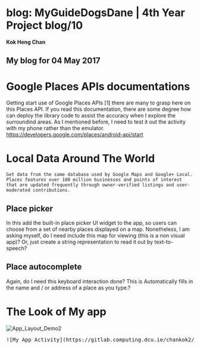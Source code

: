 # blog: MyGuideDogsDane | 4th Year Project blog/10

**Kok Heng Chan**

## My blog for 04 May 2017

# Google Places APIs documentations

   Getting start use of Google Places APIs [1] there are many to grasp here on this Places API. If you read this documentation, there are some degree how can deploy the library code to assist the accuracy when I explore the surroundind areas.
As I mentioned before, I need to test it out the activity with my phone rather than the emulator.
https://developers.google.com/places/android-api/start

# Local Data Around The World

    Get data from the same database used by Google Maps and Google+ Local. Places features over 100 million businesses and points of interest that are updated frequently through owner-verified listings and user-moderated contributions. 

## Place picker
 
In this add the built-in place picker UI widget to the app, so users can choose from a set of nearby places displayed on a map.  Nonetheless, I am asking myself, do I need include  this map for viewing (this is a non visual app)?
Or, just create a string representation to read it out by text-to-speech?

## Place autocomplete

   Again, do I need this keyboard interaction done? This is Automatically fills in the name and / or address of a place as you type.? 

# The Look of My app

![App_Layout_Demo2](https://gitlab.computing.dcu.ie/chankok2/2017-ca400-chankok2/raw/master/docs/blog/images/App_Layout_Demo2.jpg)

<pre>![My App Activity](https://gitlab.computing.dcu.ie/chankok2/2017-ca400-chankok2/raw/master/docs/blog/images/App_Layout_Demo2.jpg)</pre>
